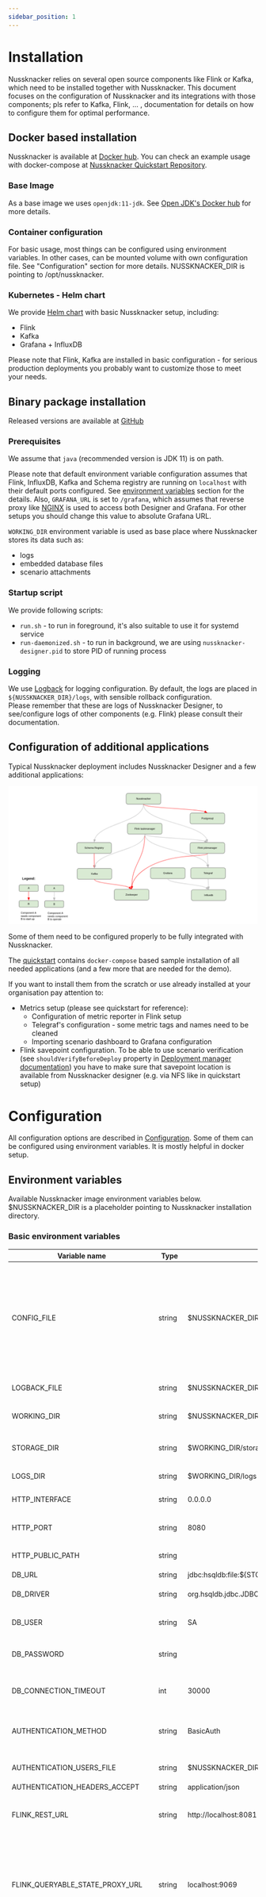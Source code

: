 ```yaml
---
sidebar_position: 1
---
```


# Installation

Nussknacker relies on several open source components like Flink or Kafka,
which need to be installed together with Nussknacker. This document focuses on the configuration of Nussknacker and its integrations with those components; pls refer to Kafka, Flink, ... ,
documentation for details on how to configure them for optimal performance.

## Docker based installation
                    
Nussknacker is available at [Docker hub](https://hub.docker.com/r/touk/nussknacker/). 
You can check an example usage with docker-compose at [Nussknacker Quickstart Repository](https://github.com/TouK/nussknacker-quickstart).

### Base Image

As a base image we uses `openjdk:11-jdk`. See [Open JDK's Docker hub](https://hub.docker.com/_/openjdk) for more details.

### Container configuration

For basic usage, most things can be configured using environment variables. In other cases, can be mounted volume with own configuration file. 
See "Configuration" section for more details. NUSSKNACKER_DIR is pointing to /opt/nussknacker.

### Kubernetes - Helm chart

We provide [Helm chart](https://artifacthub.io/packages/helm/touk/nussknacker) with basic Nussknacker setup, including:
- Flink
- Kafka
- Grafana + InfluxDB
          
Please note that Flink, Kafka are installed in basic configuration - for serious production deployments you probably want to 
customize those to meet your needs. 

## Binary package installation
   
Released versions are available at [GitHub](https://github.com/TouK/nussknacker/releases)

### Prerequisites

We assume that `java` (recommended version is JDK 11) is on path. 

Please note that default environment variable configuration assumes that Flink, InfluxDB, Kafka
and Schema registry are running on `localhost` with their default ports configured. 
See [environment variables](#environment-variables) section for the details.
Also, `GRAFANA_URL` is set to `/grafana`, which assumes that reverse proxy like [NGINX](https://github.com/TouK/nussknacker-quickstart/tree/main/nginx) is used
to access both Designer and Grafana. For other setups you should change this value to absolute Grafana URL.

`WORKING_DIR` environment variable is used as base place where Nussknacker stores its data such as:
- logs
- embedded database files
- scenario attachments

### Startup script
                     
We provide following scripts:
- `run.sh` - to run in foreground, it's also suitable to use it for systemd service
- `run-daemonized.sh` - to run in background, we are using `nussknacker-designer.pid` to store PID of running process

### Logging

We use [Logback](http://logback.qos.ch/manual/configuration.html) for logging configuration. 
By default, the logs are placed in `${NUSSKNACKER_DIR}/logs`, with sensible rollback configuration.  
Please remember that these are logs of Nussknacker Designer, to see/configure logs of other components (e.g. Flink)
please consult their documentation. 

## Configuration of additional applications


Typical Nussknacker deployment includes Nussknacker Designer and a few additional applications: 

![Nussknacker components](./img/components.png "Nussknacker components")
                  
Some of them need to be configured properly to be fully integrated with Nussknacker.   

The [quickstart](https://github.com/TouK/nussknacker-quickstart) contains `docker-compose` based 
sample installation of all needed applications (and a few more that are needed for the demo).

If you want to install them from the scratch or use already installed at your organisation pay attention to:
- Metrics setup (please see quickstart for reference):
    - Configuration of metric reporter in Flink setup
    - Telegraf's configuration - some metric tags and names need to be cleaned
    - Importing scenario dashboard to Grafana configuration
- Flink savepoint configuration. To be able to use scenario verification
  (see `shouldVerifyBeforeDeploy` property in [Deployment manager documentation](./DeploymentManagerConfiguration.md))
  you have to make sure that savepoint location is available from Nussknacker designer (e.g. via NFS like in quickstart setup)

# Configuration

All configuration options are described in [Configuration](./Configuration.md). 
Some of them can be configured using environment variables. It is mostly helpful in docker setup.

## Environment variables

Available Nussknacker image environment variables below. $NUSSKNACKER_DIR is a placeholder pointing to Nussknacker installation directory.

### Basic environment variables
| Variable name                     | Type            | Default value                                          | Description                                                                                                                                           |
| --------------                    | --------        | -------------                                          | -----------                                                                                                                                           |
| CONFIG_FILE                       | string          | $NUSSKNACKER_DIR/conf/application.conf                 | Location of application configuration. Can be used multiple comma separated list of files. They will be merged in order, via HOCON fallback mechanism |
| LOGBACK_FILE                      | string          | $NUSSKNACKER_DIR/conf/logback.xml                      | Location of logging configuration                                                                                                                     |
| WORKING_DIR                       | string          | $NUSSKNACKER_DIR                                       | Location of working directory                                                                                                                         |
| STORAGE_DIR                       | string          | $WORKING_DIR/storage                                   | Location of HSQLDB database storage                                                                                                                   |
| LOGS_DIR                          | string          | $WORKING_DIR/logs                                      | Location of logs                                                                                                                                      |
| HTTP_INTERFACE                    | string          | 0.0.0.0                                                | Http interface used by Nussknacker                                                                                                                    |
| HTTP_PORT                         | string          | 8080                                                   | Http port used by Nussknacker                                                                                                                         |
| HTTP_PUBLIC_PATH                  | string          |                                                        | Http public path used by Nussknacker                                                                                                                  |
| DB_URL                            | string          | jdbc:hsqldb:file:${STORAGE_DIR}/db;sql.syntax_ora=true | Database URL                                                                                                                                          |
| DB_DRIVER                         | string          | org.hsqldb.jdbc.JDBCDriver                             | Database driver class name                                                                                                                            |
| DB_USER                           | string          | SA                                                     | User used for connection to database                                                                                                                  |
| DB_PASSWORD                       | string          |                                                        | Password used for connection to database                                                                                                              |
| DB_CONNECTION_TIMEOUT             | int             | 30000                                                  | Connection to database timeout in millis                                                                                                              |
| AUTHENTICATION_METHOD             | string          | BasicAuth                                              | Method of authentication. One of: BasicAuth, OAuth2                                                                                                   |
| AUTHENTICATION_USERS_FILE         | string          | $NUSSKNACKER_DIR/conf/users.conf                       | Location of users configuration                                                                                                                       |
| AUTHENTICATION_HEADERS_ACCEPT     | string          | application/json                                       |                                                                                                                                                       |
| FLINK_REST_URL                    | string          | http://localhost:8081                                  | URL to Flink's REST API - used for scenario's deployment                                                                                              |
| FLINK_QUERYABLE_STATE_PROXY_URL   | string          | localhost:9069                                         | URL to Flink's queryable state proxy service - can by used by custom components that exposes theirs state via queryable state API                     |
| FLINK_ROCKSDB_CHECKPOINT_DATA_URI | string          |                                                        | URL to Flink's rocksdb checkpoints - should be on some distributed filesystem visible by all Flink TaskManagers                                       |
| KAFKA_ADDRESS                     | string          | localhost:9092                                         | Kafka address used by kafka components (sources, sinks) for messaging                                                                                 |
| SCHEMA_REGISTRY_URL               | string          | http://localhost:8082                                  | Address of Confluent Schema registry used for storing of data model                                                                                   |
| GRAFANA_URL                       | string          | /grafana                                               | URL to Grafana. Is used on client (browser) site. Should be relative to Nussknacker URL to avoid CORS configuration need                              |
| COUNTS_URL                        | string          | http://localhost:8086/query                            | URL to Influxdb used by counts mechanism                                                                                                              |
| MODEL_CLASS_PATH                  | list of strings | `["model/genericModel.jar"]`                           | Classpath of model (base components library)                                                                                                          |

### OAuth2 environment variables
| Variable name                                   | Type     | Default value      |
| --------------                                  | -------- | -------------      |
| OAUTH2_CLIENT_SECRET                            | string   |                    |
| OAUTH2_CLIENT_ID                                | string   |                    |
| OAUTH2_AUTHORIZE_URI                            | string   |                    |
| OAUTH2_REDIRECT_URI                             | string   |                    |
| OAUTH2_ACCESS_TOKEN_URI                         | string   |                    |
| OAUTH2_PROFILE_URI                              | string   |                    |
| OAUTH2_PROFILE_FORMAT                           | string   |                    |
| OAUTH2_IMPLICIT_GRANT_ENABLED                   | boolean  |                    |
| OAUTH2_ACCESS_TOKEN_IS_JWT                      | boolean  | false              |
| OAUTH2_USERINFO_FROM_ID_TOKEN                   | string   | false              |
| OAUTH2_JWT_AUTH_SERVER_PUBLIC_KEY               | string   |                    |
| OAUTH2_JWT_AUTH_SERVER_PUBLIC_KEY_FILE          | string   |                    |
| OAUTH2_JWT_AUTH_SERVER_CERTIFICATE              | string   |                    |
| OAUTH2_JWT_AUTH_SERVER_CERTIFICATE_FILE         | string   |                    |
| OAUTH2_JWT_ID_TOKEN_NONCE_VERIFICATION_REQUIRED | string   |                    |
| OAUTH2_GRANT_TYPE                               | string   | authorization_code |
| OAUTH2_RESPONSE_TYPE                            | string   | code               |
| OAUTH2_SCOPE                                    | string   | read:user          |
| OAUTH2_AUDIENCE                                 | string   |                    |

# File structure

| Location                                 | Usage in configuration                                  | Description                                                                                                                                   |
| --------                                 | --------------------                                    | -----------                                                                                                                                   |
| $NUSSKNACKER_DIR/storage                 | Configured by STORAGE_DIR property                      | Location of HSQLDB database                                                                                                                   |
| $NUSSKNACKER_DIR/logs                    |                                                         | Location of logs                                                                                                                              |
| $NUSSKNACKER_DIR/conf/application.conf   | Configured by CONFIG_FILE property                      | Location of Nussknacker configuration. Can be overwritten or used next to other custom configuration. See NUSSKNACKER_CONFIG_FILE for details |
| $NUSSKNACKER_DIR/conf/logback.xml        | Configured by LOGBACK_FILE property in standalone setup | Location of logging configuration. Can be overwritten to specify other logger logging levels                                                  |
| $NUSSKNACKER_DIR/conf/docker-logback.xml | Configured by LOGBACK_FILE property in docker setup     | Location of logging configuration. Can be overwritten to specify other logger logging levels                                                  |
| $NUSSKNACKER_DIR/conf/users.conf         | Configured by AUTHENTICATION_USERS_FILE property        | Location of Nussknacker Component Providers                                                                                                   |
| $NUSSKNACKER_DIR/model/genericModel.jar  | Used in MODEL_CLASS_PATH property                       | JAR with generic model (base components library)                                                                                              |
| $NUSSKNACKER_DIR/components              | Can be used in MODEL_CLASS_PATH property                | Directory with Nussknacker Component Provider JARS                                                                                            |
| $NUSSKNACKER_DIR/lib                     |                                                         | Directory with Nussknacker base libraries                                                                                                     |
| $NUSSKNACKER_DIR/managers                |                                                         | Directory with Nussknacker Deployment Managers                                                                                                |

